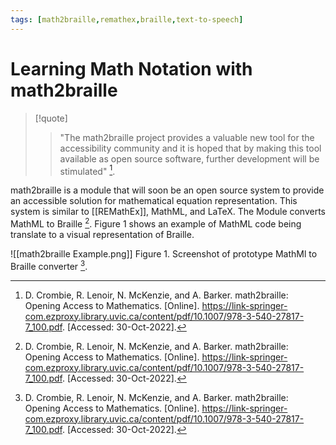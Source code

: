 ```yaml
---
tags: [math2braille,remathex,braille,text-to-speech]
---
```


# Learning Math Notation with math2braille

> [!quote] 
> > "The math2braille project provides a valuable new tool for the accessibility community and it is hoped that by making this tool available as open source software, further development will be stimulated" [^1].

math2braille is a module that will soon be an open source system to provide an accessible solution for mathematical equation representation. This system is similar to [[REMathEx]], MathML, and LaTeX. The Module converts MathML to Braille [^1]. Figure 1 shows an example of MathML code being translate to a visual representation of Braille.

![[math2braille Example.png]]
Figure 1. Screenshot of prototype MathMl to Braille converter [^1].

[^1]: D. Crombie, R. Lenoir, N. McKenzie, and A. Barker. math2braille: Opening Access to Mathematics. \[Online\]. https://link-springer-com.ezproxy.library.uvic.ca/content/pdf/10.1007/978-3-540-27817-7_100.pdf. \[Accessed: 30-Oct-2022\].